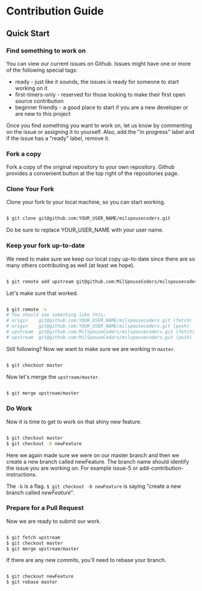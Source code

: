 # Contribution Guide

## Quick Start

### Find something to work on
You can view our current issues on Github. Issues might have one or more of the
following special tags:
- ready - just like it sounds, the issues is ready for someone to start working
  on it
- first-timers-only - reserved for those looking to make their first open source
  contribution
- beginner friendly - a good place to start if you are a new developer or are
  new to this project

Once you find something you want to work on, let us know by commenting on the
issue or assigning it to yourself. Also, add the "in progress" label and if the
issue has a "ready" label, remove it.

### Fork a copy
Fork a copy  of the original repository to your own repository. Github provides
a convenient button at the top right of the repositories page.

### Clone Your Fork
Clone your fork to your local machine, so you can start working.

```bash

$ git clone git@github.com:YOUR_USER_NAME/milspousecoders.git

```

Do be sure to replace YOUR_USER_NAME with your user name.

### Keep your fork up-to-date
We need to make sure we keep our local copy up-to-date since there are so many
others contributing as well (at least we hope).

```bash

$ git remote add upstream git@github.com:MilSpouseCoders/milspousecoders.git

```

Let's make sure that worked.

```bash

$ git remote -v
# You should see something like this:
# origin	git@github.com:YOUR_USER_NAME/milspousecoders.git (fetch)
# origin	git@github.com:YOUR_USER_NAME/milspousecoders.git (push)
# upstream	git@github.com:MilSpouseCoders/milspousecoders.git (fetch)
# upstream	git@github.com:MilSpouseCoders/milspousecoders.git (push)

```

Still following? Now we want to make sure we are working in `master`.

```bash

$ git checkout master

```

Now let's merge the `upstream/master`.

```bash

$ git merge upstream/master

```

### Do Work
Now it is time to get to work on that shiny new feature.

```bash

$ git checkout master
$ git checkout -b newFeature

```

Here we again made sure we were on our master branch and then we create a new
branch called newFeature. The branch name should identify the issue you are
working on. For example issue-5 or add-contribution-instructions.  

The `-b` is a flag. `$ git checkout -b newFeature` is saying "create a new branch called
*newFeature*".

### Prepare for a Pull Request
Now we are ready to submit our work.

```bash

$ git fetch upstream
$ git checkout master
$ git merge upstream/master

```

If there are any new commits, you'll need to rebase your branch.

```bash

$ git checkout newFeature
$ git rebase master

```
